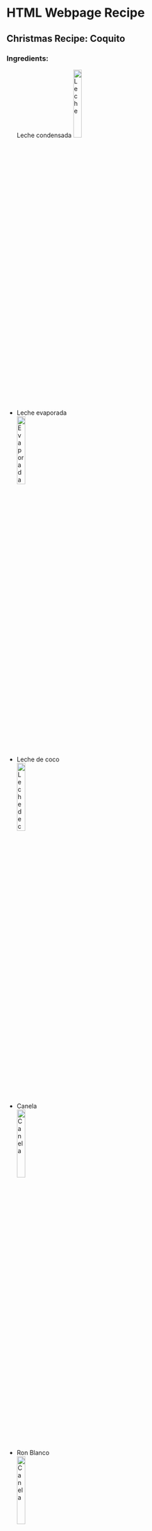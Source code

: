 <h1> HTML Webpage Recipe </h1>
<h2> Christmas Recipe: Coquito </h2>





<h3> Ingredients: </h3>

<ul
  <li>Leche condensada</li>
  <img
  src="https://www.cocinayvino.com/wp-content/uploads/2014/12/leche-condensada-1200x720.jpg"
  title="Leche"
  width="20%"
  height="20%" />
  
  <li>Leche evaporada</li>
  <img
  src="https://m.media-amazon.com/images/I/61f9zpE7wSL._SX425_PIbundle-2,TopRight,0,0_AA425SH20_.jpg"
  title="Evaporada"
  width="20%"
  height="20%" />
  
  <li>Leche de coco</li>
  <img
  src="https://www.goya.com/media/7124/coconut-milk.png?height=440"
   title="Leche de coco"
   width="20%"
   height="20%" />
  
  <li>Canela</li>
  <img 
  src="https://img.vixdata.io/pd/jpg-large/es/sites/default/files/imj/elgranchef/s/secretos-y-trucos-de-cocina-de-la-canela-1.jpg"
   title="Canela"
   width="20%"
   height="20%" />
       
  <li>Ron Blanco</li>
  <img
  src="https://www.licorea.com/images/magictoolbox_cache/feabb61ae2a71c1844359f7cbe8b5d82/4/1/4169/original/286853678/ron_blanco_romero_1_litro.jpg"
  title="Canela"
        width="20%"
       height="20%" />
  </ul>




<h3> Steps: </h3>

<ol>
  <li>Reunir todos los ingredientes</li>
  <li>Vamos a licuar comenzando con las leches, almendras, extracto de almendras, canela y por ultimo el amaretto</li>
  <li>Lo guardamos en envases de crsital y los colocamos en la nevera</li>
  <li>Si gusta al momento de servir podemos decorar con una tama de canela y trozos de almendra</li>
  
